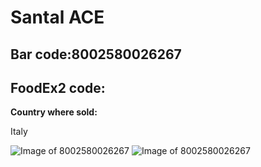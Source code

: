 
# Santal ACE

## Bar code:8002580026267

## FoodEx2 code:













**Country where sold:**

Italy

![Image of 8002580026267](https://static.openfoodfacts.org/images/products/800/034/047/0817/front_fr.7.400.jpg)
![Image of 8002580026267](https://world.openfoodfacts.org/images/products/800/258/002/6267/2.jpg)

